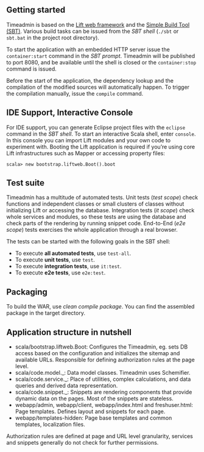 Getting started
---------------

Timeadmin is based on the [Lift web framework](http://liftweb.net/) and the
[Simple Build Tool (SBT)](http://www.scala-sbt.org/).
Various build tasks can be issued from the *SBT shell* (```./sbt``` or ```sbt.bat```
in the project root directory).

To start the application with an embedded HTTP server issue the ```container:start```
command in the *SBT prompt*. Timeadmin will be published to port 8080, and be available
until the shell is closed or the ```container:stop``` command is issued.

Before the start of the application, the dependency lookup and the compilation of the
modified sources will automatically happen. To trigger the compilation manually, issue
the ```compile``` command.


IDE Support, Interactive Console
--------------------------------

For IDE support, you can generate Eclipse project files with the ```eclipse``` command
in the *SBT shell*. To start an interactive Scala shell, enter ```console```. In this
console you can import Lift modules and your own code to experiment with. Booting the
Lift application is required if you’re using core Lift infrastructures such as Mapper
or accessing property files:

```
scala> new bootstrap.liftweb.Boot().boot
```


Test suite
----------

Timeadmin has a multitude of automated tests. Unit tests (*test scope*) check functions
and independent classes or small clusters of classes without initializing Lift or accessing
the database. Integration tests (*it scope*) check whole services and modules, so these
tests are using the database and check parts of the rendering by running snippet code.
End-to-End (*e2e scope*) tests exercises the whole application through a real browser.

The tests can be started with the following goals in the SBT shell:

- To execute **all automated tests**, use ```test-all```.
- To execute **unit tests**, use ```test```.
- To execute **integration tests**, use ```it:test```.
- To execute **e2e tests**, use ```e2e:test```.


Packaging
---------
To build the WAR, use *clean compile package*. You can find the assembled package in the
target directory.


Application structure in nutshell
---------------------------------

- scala/bootstrap.liftweb.Boot:
Configures the Timeadmin, eg. sets DB access based on the configuration and initializes the sitemap and available URLs.
Responsible for defining authorization rules at the page level.
- scala/code.model._:
Data model classes. Timeadmin uses Schemifier.
- scala/code.service._:
Place of utilities, complex calculations, and data queries and derived data representation.
- scala/code.snippet._:
Snippets are rendering components that provide dynamic data on the pages. Most of the snippets are stateless.
- webapp/admin, webapp/client, webapp/index.html and freshuser.html:
Page templates. Defines layout and snippets for each page.
- webapp/templates-hidden:
Page base templates and common templates, localization files.

Authorization rules are defined at page and URL level granularity,
services and snippets generally do not check for further permissions.
